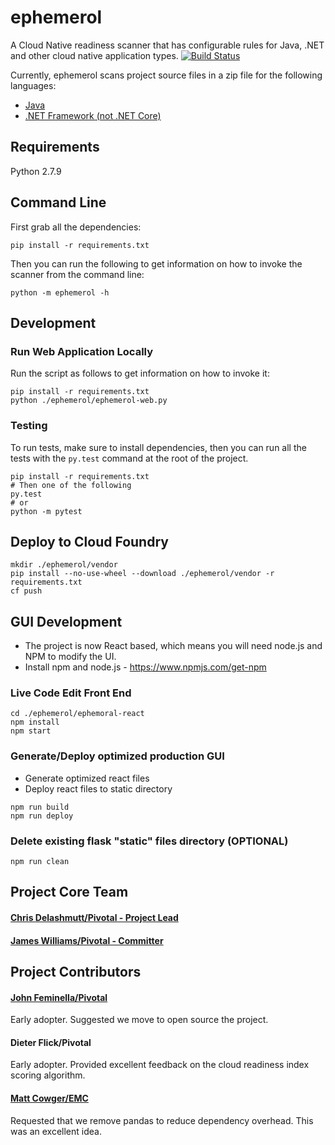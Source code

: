 # ephemerol
A Cloud Native readiness scanner that has configurable rules for Java, .NET and other cloud native application types.
[![Build Status](https://travis-ci.org/Pivotal-Field-Engineering/ephemerol.png?branch=master)](https://travis-ci.org/Pivotal-Field-Engineering/ephemerol)

Currently, ephemerol scans project source files in a zip file for the following languages:
* [Java](docs/Java.MD)
* [.NET Framework (not .NET Core)](docs/DotNet.MD)

## Requirements
Python 2.7.9

## Command Line
First grab all the dependencies:
```
pip install -r requirements.txt
```
Then you can run the following to get information on how to invoke the scanner from the command line:
```
python -m ephemerol -h
```

## Development
### Run Web Application Locally
Run the script as follows to get information on how to invoke it:
```
pip install -r requirements.txt
python ./ephemerol/ephemerol-web.py
```

### Testing
To run tests, make sure to install dependencies, then you can run all the tests with the `py.test` command at the root of the project.
```
pip install -r requirements.txt
# Then one of the following
py.test
# or
python -m pytest
```

## Deploy to Cloud Foundry
```
mkdir ./ephemerol/vendor
pip install --no-use-wheel --download ./ephemerol/vendor -r requirements.txt
cf push
```

## GUI Development
* The project is now React based, which means you will need node.js and NPM to modify the UI.
* Install npm and node.js - https://www.npmjs.com/get-npm

### Live Code Edit Front End
```
cd ./ephemerol/ephemoral-react
npm install
npm start
```

### Generate/Deploy optimized production GUI
* Generate optimized react files
* Deploy react files to static directory
```
npm run build
npm run deploy
```

### Delete existing flask "static" files directory (OPTIONAL)
```
npm run clean
```

## Project Core Team
#### [Chris Delashmutt/Pivotal - Project Lead](https://github.com/cdelashmutt-pivotal)
#### [James Williams/Pivotal - Committer](https://github.com/jwilliams-pivotal)

## Project Contributors
#### [John Feminella/Pivotal](https://github.com/fj)
Early adopter. Suggested we move to open source the project.

#### Dieter Flick/Pivotal
Early adopter. Provided excellent feedback on the cloud readiness index scoring algorithm.

#### [Matt Cowger/EMC](https://github.com/mcowger)
Requested that we remove pandas to reduce dependency overhead. This was an excellent idea.

